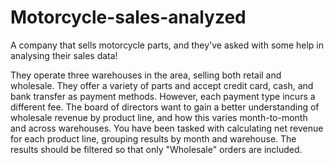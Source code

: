 # Motorcycle-sales-analyzed


 A company that sells motorcycle parts, and they've asked with some help in analysing their sales data!
 
They operate three warehouses in the area, selling both retail and wholesale. They offer a variety of parts and accept credit card, cash, and bank transfer as payment methods. However, each payment type incurs a different fee.
The board of directors want to gain a better understanding of wholesale revenue by product line, and how this varies month-to-month and across warehouses. You have been tasked with calculating net revenue for each product line, grouping results by month and warehouse. The results should be filtered so that only "Wholesale" orders are included.
